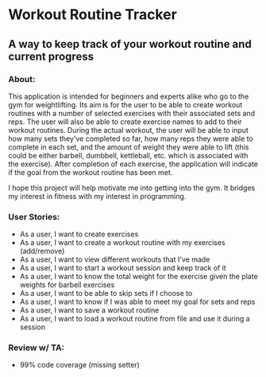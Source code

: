 # Workout Routine Tracker

## A way to keep track of your workout routine and current progress

### About:
This application is intended for beginners and experts alike who go to the gym for weightlifting. Its aim is for the
user to be able to create workout routines with a number of selected exercises with their associated sets and reps. The
user will also be able to create exercise names to add to their workout routines. During the actual workout, the user
will be able to input how many sets they've completed so far, how many reps they were able to complete in each set, and
the amount of weight they were able to lift (this could be either barbell, dumbbell, kettleball, etc. which is
associated with the exercise). After completion of each exercise, the application will indicate if the goal from the
workout routine has been met.

I hope this project will help motivate me into getting into the gym. It bridges my interest in fitness with my interest
in programming.

### User Stories:
- As a user, I want to create exercises
- As a user, I want to create a workout routine with my exercises (add/remove)
- As a user, I want to view different workouts that I've made
- As a user, I want to start a workout session and keep track of it
- As a user, I want to know the total weight for the exercise given the plate weights for barbell exercises
- As a user, I want to be able to skip sets if I choose to
- As a user, I want to know if I was able to meet my goal for sets and reps
- As a user, I want to save a workout routine
- As a user, I want to load a workout routine from file and use it during a session

### Review w/ TA:
- 99% code coverage (missing setter)